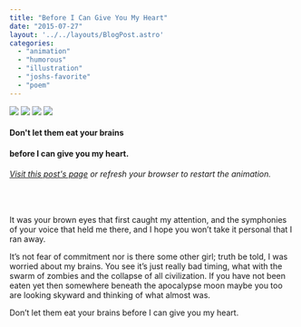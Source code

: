 ```yaml
---
title: "Before I Can Give You My Heart"
date: "2015-07-27"
layout: '../../layouts/BlogPost.astro'
categories: 
  - "animation"
  - "humorous"
  - "illustration"
  - "joshs-favorite"
  - "poem"
---
```


![](/assets/images/heartbubble.png) ![](/assets/images/Front-Layer.png) ![](/assets/images/Second-Layer.png) ![](/assets/images/Third-Layer.png)

#### Don't let them eat your brains

#### before I can give you my heart.

###### [Visit this post's page](http://design-in-quotes.local/before-i-can-give-you-my-heart/#parallax-holder) or refresh your browser to restart the animation.

 

It was your brown eyes that first caught my attention, and the symphonies of your voice that held me there, and I hope you won’t take it personal that I ran away.

It’s not fear of commitment nor is there some other girl; truth be told, I was worried about my brains. You see it’s just really bad timing, what with the swarm of zombies and the collapse of all civilization. If you have not been eaten yet then somewhere beneath the apocalypse moon maybe you too are looking skyward and thinking of what almost was.

Don’t let them eat your brains before I can give you my heart.
